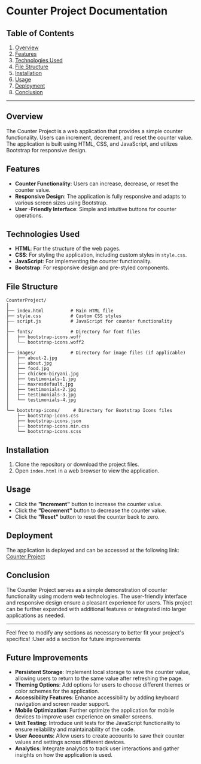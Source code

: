 # Counter Project Documentation

## Table of Contents
1. [Overview](#overview)
2. [Features](#features)
3. [Technologies Used](#technologies-used)
4. [File Structure](#file-structure)
5. [Installation](#installation)
6. [Usage](#usage)
7. [Deployment](#deployment)
8. [Conclusion](#conclusion)

---

## Overview
The Counter Project is a web application that provides a simple counter functionality. Users can increment, decrement, and reset the counter value. The application is built using HTML, CSS, and JavaScript, and utilizes Bootstrap for responsive design.

## Features
- **Counter Functionality**: Users can increase, decrease, or reset the counter value.
- **Responsive Design**: The application is fully responsive and adapts to various screen sizes using Bootstrap.
- **User -Friendly Interface**: Simple and intuitive buttons for counter operations.

## Technologies Used
- **HTML**: For the structure of the web pages.
- **CSS**: For styling the application, including custom styles in `style.css`.
- **JavaScript**: For implementing the counter functionality.
- **Bootstrap**: For responsive design and pre-styled components.

## File Structure
```
CounterProject/
│
├── index.html          # Main HTML file
├── style.css           # Custom CSS styles
├── script.js           # JavaScript for counter functionality
│
├── fonts/              # Directory for font files
│   ├── bootstrap-icons.woff
│   └── bootstrap-icons.woff2
│
├── images/             # Directory for image files (if applicable)
│   ├── about-2.jpg
│   ├── about.jpg
│   ├── food.jpg
│   ├── chicken-biryani.jpg
│   ├── testimonials-1.jpg
│   ├── maxresdefault.jpg
│   ├── testimonials-2.jpg
│   ├── testimonials-3.jpg
│   └── testimonials-4.jpg
│
└── bootstrap-icons/     # Directory for Bootstrap Icons files
    ├── bootstrap-icons.css
    ├── bootstrap-icons.json
    ├── bootstrap-icons.min.css
    └── bootstrap-icons.scss
```

## Installation
1. Clone the repository or download the project files.
2. Open `index.html` in a web browser to view the application.

## Usage
- Click the **"Increment"** button to increase the counter value.
- Click the **"Decrement"** button to decrease the counter value.
- Click the **"Reset"** button to reset the counter back to zero.

## Deployment
The application is deployed and can be accessed at the following link:
[Counter Project](https://java-script-project-gold.vercel.app/)

## Conclusion
The Counter Project serves as a simple demonstration of counter functionality using modern web technologies. The user-friendly interface and responsive design ensure a pleasant experience for users. This project can be further expanded with additional features or integrated into larger applications as needed.

--- 

Feel free to modify any sections as necessary to better fit your project's specifics! :User  add a section for future improvements

## Future Improvements
- **Persistent Storage**: Implement local storage to save the counter value, allowing users to return to the same value after refreshing the page.
- **Theming Options**: Add options for users to choose different themes or color schemes for the application.
- **Accessibility Features**: Enhance accessibility by adding keyboard navigation and screen reader support.
- **Mobile Optimization**: Further optimize the application for mobile devices to improve user experience on smaller screens.
- **Unit Testing**: Introduce unit tests for the JavaScript functionality to ensure reliability and maintainability of the code.
- **User  Accounts**: Allow users to create accounts to save their counter values and settings across different devices.
- **Analytics**: Integrate analytics to track user interactions and gather insights on how the application is used.